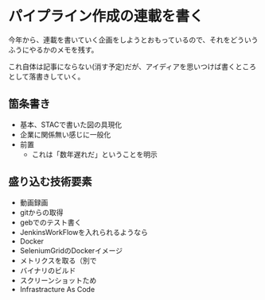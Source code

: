 # パイプライン作成の連載を書く

今年から、連載を書いていく企画をしようとおもっているので、それをどういうふうにやるかのメモを残す。

これ自体は記事にならない(消す予定)だが、アイディアを思いつけば書くところとして落書きしていく。

## 箇条書き

+ 基本、STACで書いた図の具現化
+ 企業に関係無い感じに一般化
+ 前置
	+ これは「数年遅れだ」ということを明示

## 盛り込む技術要素

+ 動画録画
+ gitからの取得
+ gebでのテスト書く
+ JenkinsWorkFlowを入れられるようなら
+ Docker
+ SeleniumGridのDockerイメージ
+ メトリクスを取る（別で
+ バイナリのビルド
+ スクリーンショットため
+ Infrastracture As Code
